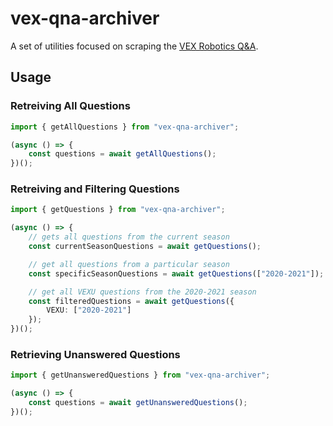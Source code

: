 # vex-qna-archiver

A set of utilities focused on scraping the [VEX Robotics Q&A](https://www.robotevents.com/VRC/2023-2024/QA/).

## Usage

### Retreiving All Questions

```ts
import { getAllQuestions } from "vex-qna-archiver";

(async () => {
    const questions = await getAllQuestions();
})();
```

### Retreiving and Filtering Questions

```ts
import { getQuestions } from "vex-qna-archiver";

(async () => {
    // gets all questions from the current season
    const currentSeasonQuestions = await getQuestions();

    // get all questions from a particular season
    const specificSeasonQuestions = await getQuestions(["2020-2021"]);

    // get all VEXU questions from the 2020-2021 season
    const filteredQuestions = await getQuestions({
        VEXU: ["2020-2021"]
    });
})();
```

### Retrieving Unanswered Questions

```ts
import { getUnansweredQuestions } from "vex-qna-archiver";

(async () => {
    const questions = await getUnansweredQuestions();
})();
```
